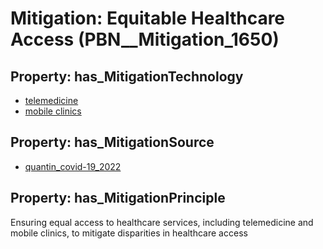 # Mitigation: __Equitable Healthcare Access__ (PBN__Mitigation_1650)

## Property: has_MitigationTechnology

* [telemedicine](../Technology/PBN__Technology_73)
* [mobile clinics](../Technology/PBN__Technology_20)

## Property: has_MitigationSource

* [quantin_covid-19_2022](../Article/PBN__Article_136)

## Property: has_MitigationPrinciple

Ensuring equal access to healthcare services, including telemedicine and mobile clinics, to mitigate disparities in healthcare access

